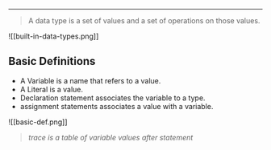 ***
> A data type is a set of values and a set of operations on those values.

![[built-in-data-types.png]]

## Basic Definitions

* A Variable is a name that refers to a value.
* A Literal is a value.
* Declaration statement associates the variable to a type.
* assignment statements associates a value with a variable. 

![[basic-def.png]]

> *trace is a table of variable values after statement*


